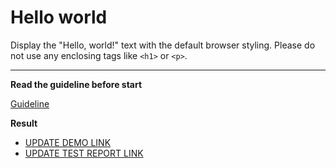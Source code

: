 # Hello world

Display the "Hello, world!" text with the default browser styling. Please do not
use any enclosing tags like `<h1>` or `<p>`.
___

**Read the guideline before start**

[Guideline](https://mate-academy.github.io/layout_task-guideline/)

**Result**

 - [UPDATE DEMO LINK](https://lyudmila1711.github.io/layout_hello-world/) <br>
 - [UPDATE TEST REPORT LINK](https://lyudmila1711.github.io/layout_hello-world/report/html_report/)
